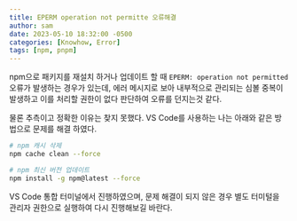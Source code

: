 ```yaml
---
title: EPERM operation not permitte 오류해결
author: sam
date: 2023-05-10 18:32:00 -0500
categories: [Knowhow, Error]
tags: [npm, pnpm]
---
```


npm으로 패키지를 재설치 하거나 업데이트 할 때 `EPERM: operation not permitted` 오류가 발생하는 경우가 있는데, 에러 메시지로 보아 내부적으로 관리되는 심볼 중복이 발생하고 이를 처리할 권한이 없다 판단하여 오류를 던지는것 같다.

물론 추측이고 정확한 이유는 찾지 못했다. VS Code를 사용하는 나는 아래와 같은 방법으로 문제를 해결 하였다.

```bash
# npm 캐시 삭제
npm cache clean --force

# npm 최신 버전 업데이트
npm install -g npm@latest --force
```

VS Code 통합 터미널에서 진행하였으며, 문제 해결이 되지 않은 경우 별도 터미털을 관리자 권한으로 실행하여 다시 진행해보길 바란다.
